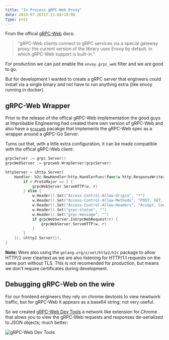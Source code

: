 ```yaml
---
title: "In Process gRPC-Web Proxy"
date: 2019-07-26T17:11:06+10:00
type: post
---
```


From the offical [gRPC-Web](https://github.com/grpc/grpc-web) docs:

> "gRPC-Web clients connect to gRPC services via a special gateway proxy: the current version of the library uses Envoy by default, in which gRPC-Web support is built-in."

For production we can just enable the `envoy.grpc_web` filter and we are good to go.

But for development I wanted to create a gRPC server that engineers could install via a single binary and not have to run anything extra (like envoy running in docker).
## gRPC-Web Wrapper
Prior to the release of the offical gRPC-Web implementation the good guys at Improbable Engineering had created there own version of gRPC-Web and also have a [`grpcweb`](https://github.com/improbable-eng/grpc-web/tree/master/go/grpcweb) pacakge that implements the gRPC-Web spec as a wrapper around a gRPC-Go Server.

Turns out that, with a little extra configuration, it can be made compatible with the offical gRPC-Web client:
```go
grpcServer := grpc.Server()
grpcWebServer := grpcweb.WrapServer(grpcServer)

httpServer = &http.Server{
    Handler: h2c.NewHandler(http.HandlerFunc(func(w http.ResponseWriter, r *http.Request) {
        if r.ProtoMajor == 2 {
            grpcWebServer.ServeHTTP(w, r)
        } else {
            w.Header().Set("Access-Control-Allow-Origin", "*")
            w.Header().Set("Access-Control-Allow-Methods", "POST, GET, OPTIONS, PUT, DELETE")
            w.Header().Set("Access-Control-Allow-Headers", "Accept, Content-Type, Content-Length, Accept-Encoding, X-CSRF-Token, Authorization, X-User-Agent, X-Grpc-Web")
            w.Header().Set("grpc-status", "")
            w.Header().Set("grpc-message", "")
            if grpcWebServer.IsGrpcWebRequest(r) {
                grpcWebServer.ServeHTTP(w, r)
            }
        }
    }), &http2.Server{}),
}
```
**Note:** Were also using the `golang.org/x/net/http2/h2c` package to allow HTTP/2 over cleartext as we are also listening for HTTP/1.1 requests on the same port without TLS. This is not recomended for production, but means we don't require certificates during development.
## Debugging gRPC-Web on the wire
For our frontend engineers they rely on chrome devtools to view newtwork traffic, but for gRPC-Web it appears as a base64 string; not very useful. 

So we created [gRPC-Web Dev Tools](https://github.com/SafetyCulture/grpc-web-devtools) a network like extension for Chrome that alows you to view the gRPC-Web requests and responses de-serialized to JSON objects; much better:

![gRPC-Web Dev Tools](/posts/img/grpc-web-devtools.png)

